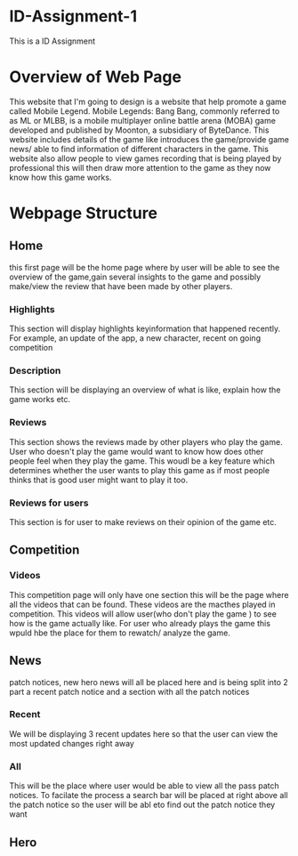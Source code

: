 # ID-Assignment-1
This is a ID Assignment
# Overview of Web Page
This website that I'm going to design is a website that help promote a game called Mobile Legend. Mobile Legends: Bang Bang, commonly referred to as ML or MLBB, is a mobile multiplayer online battle arena (MOBA) game developed and published by Moonton, a subsidiary of ByteDance. This website includes details of the game like introduces the game/provide game news/ able to find information of different characters in the game. This website also allow people to view games recording that is being played by professional this will then draw more attention to the game as they now know how this game works.

# Webpage Structure
## Home
this first page will be the home page where by user will be able to see the overview of the game,gain several insights to the game and possibly make/view the review that have been made by other players.
### Highlights
This section will display highlights keyinformation that happened recently. For example, an update of the app, a new character, recent on going competition
### Description
This section will be displaying an overview of what is like, explain how the game works etc.
### Reviews
This section shows the reviews made by other players who play the game. User who doesn't play the game would want to know how does other people feel when they play the game. This woudl be  a key feature which determines whether the user wants to play this game as if most people thinks that is good user might want to play it too.
### Reviews for users
This section is for user to make reviews on their opinion of the game etc.
## Competition
### Videos
This competition page will only have one section this will be the  page where all the videos that can be found. These videos are the macthes played in competition. This videos will allow user(who don't play the game ) to see how is the game actually like. For user who  already plays the game this wpuld hbe the place for them to rewatch/ analyze the game.
## News
patch notices, new hero news will all be placed here and is being split into 2 part a recent patch notice and a section with all the patch notices
### Recent
We will be displaying 3 recent updates here so that the user can view the most updated changes right away
### All 
This will be the place where user would be able to view all the pass patch notices. To facilate the process a search bar will be placed at right above all the patch notice so the user will be abl eto find out the patch notice they want

## Hero








